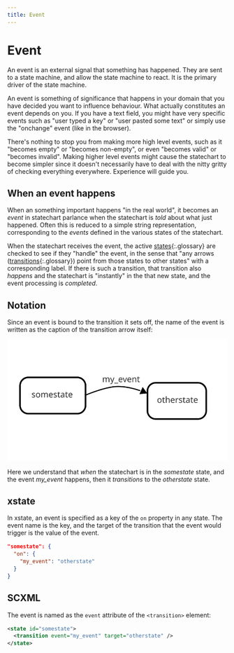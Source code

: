 ```yaml
---
title: Event
---
```


# Event

An event is an external signal that something has happened.  They are sent to a state machine, and allow the state machine to react.  It is the primary driver of the state machine.

An event is something of significance that happens in your domain that you have decided you want to influence behaviour.  What actually constitutes an event depends on you.  If you have a text field, you might have very specific events such as "user typed a key" or "user pasted some text" or simply use the "onchange" event (like in the browser).

There's nothing to stop you from making more high level events, such as it "becomes empty" or "becomes non-empty", or even "becomes valid" or "becomes invalid".  Making higher level events might cause the statechart to become simpler since it doesn't necessarily have to deal with the nitty gritty of checking everything everywhere.  Experience will guide you.

## When an event happens

When an something important happens "in the real world", it becomes an _event_ in statechart parlance when the statechart is _told_ about what just happened. Often this is reduced to a simple string representation, corresponding to the _events_ defined in the various states of the statechart.

When the statechart receives the event, the active [states](state.html){:.glossary} are checked to see if they "handle" the event, in the sense that "any arrows ([transitions](transition.html){:.glossary}) point from those states to other states" with a corresponding label.  If there is such a transition, that transition also _happens_ and the statechart is "instantly" in the that new state, and the event processing is _completed_.

## Notation

Since an event is bound to the transition it sets off, the name of the event is written as the caption of the transition arrow itself:

![A depiction of the _my_event_ event transitioning from somestate to othersate](event.svg)

Here we understand that _when_ the statechart is in the _somestate_ state, and the event _my_event_ happens, then it _transitions_ to the _otherstate_ state.

## xstate

In xstate, an event is specified as a key of the `on` property in any state.  The event name is the key, and the target of the transition that the event would trigger is the value of the event.

```json
"somestate": { 
  "on": {
    "my_event": "otherstate"
  }
}
```

## SCXML

The event is named as the `event` attribute of the `<transition>` element:

```xml
<state id="somestate">
  <transition event="my_event" target="otherstate" />
</state>
```


